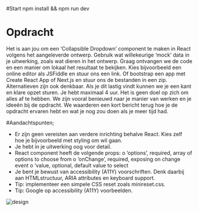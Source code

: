 #Start
npm install && npm run dev

# Opdracht

Het is aan jou om een ‘Collapsible Dropdown’ component te maken in React volgens het 
aangeleverde ontwerp. Gebruik wat willekeurige ‘mock’ data in je uitwerking, zoals wat 
dieren in het ontwerp.
Graag ontvangen we de code en een manier om lokaal het resultaat te bekijken. Kies 
bijvoorbeeld een online editor als JSFiddle en stuur ons een link. Of bootstrap een app met
Create React App of Next.js en stuur ons de bestanden in een zip. Alternatieven zijn ook 
denkbaar. Als je dit lastig vindt kunnen we je een kant en klare opzet sturen.
Je hebt maximaal 4 uur. Het is geen doel op zich om alles af te hebben. We zijn vooral
benieuwd naar je manier van werken en je ideeën bij de opdracht. We waarderen een kort 
bericht terug hoe je de opdracht ervaren hebt en wat je nog zou doen als je meer tijd had.

#Aandachtspunten;
- Er zijn geen vereisten aan verdere inrichting behalve React. Kies zelf hoe je 
bijvoorbeeld met styling om wil gaan.
- Je hebt in je uitwerking oog voor detail.
- React component heeft de volgende props:
o ‘options’, required, array of options to choose from
o ‘onChange’, required, exposing on change event
o ‘value, optional, default value to select
- Je bent je bewust van accessibility (A11Y) voorschriften. Denk daarbij aan HTMLstructuur, ARIA attributes en keyboard support.
- Tip: implementeer een simpele CSS reset zoals minireset.css.
- Tip: Google op accessibility (A11Y) voorbeelden.

![design](https://user-images.githubusercontent.com/38691523/162198847-0d4cc480-9f1e-4e68-b571-9c7b4b54b931.jpg)
